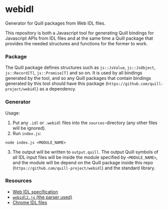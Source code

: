 # webidl
Generator for Quill packages from Web IDL files.

This repository is both a Javascript tool for generating Quill bindings for Javascript APIs from IDL files and at the same time a Quill package that provides the needed structures and functions for the former to work.

### Package

The Quill package defines structures such as `js::JsValue`, `js::JsObject`, `js::Record[T]`, `js::Promise[T]` and so on. It is used by all bindings generated by the tool, and so any Quill packages that contain bindings generated by this tool should have this package (`https://github.com/quill-project/webidl`) as a dependency.

### Generator

Usage:
1. Put any `.idl` or `.webidl` files into the `sources`-directory (any other files will be ignored).
2. Run `index.js`:
```
node index.js <MODULE_NAME>
```
3. The output will be written to `output.quill`. The output Quill symbols of all IDL input files will be inside the module specified by `<MODULE_NAME>`, and the module will be depend on the Quill package inside this repo (`https://github.com/quill-project/webidl`) and the standard library.

### Resources

- [Web IDL specification](https://webidl.spec.whatwg.org)
- [`webidl2.js` (the parser used)](https://github.com/w3c/webidl2.js)
- [Chrome IDL files](https://source.chromium.org/chromium/chromium/src/+/main:third_party/blink/renderer/core/)